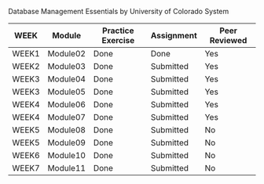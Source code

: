 Database Management Essentials
by University of Colorado System


| WEEK | Module |Practice Exercise | Assignment | Peer Reviewed |
|-------- | -------- | -------- | ---------- | ------ |
| WEEK1 | Module02 | Done | Done | Yes  |
| WEEK2 | Module03 | Done | Submitted | Yes |
| WEEK3 | Module04 | Done | Submitted | Yes |
| WEEK3 | Module05 | Done | Submitted | Yes |
| WEEK4 | Module06 | Done | Submitted | Yes |
| WEEK4 | Module07 | Done | Submitted | Yes |
| WEEK5 | Module08 | Done | Submitted | No |
| WEEK5 | Module09 | Done | Submitted | No |
| WEEK6 | Module10 | Done | Submitted | No |
| WEEK7 | Module11 | Done | Submitted | No |
